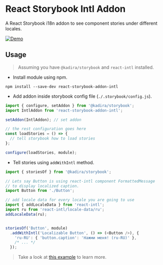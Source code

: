 # React Storybook Intl Addon
A React Storybook i18n addon to see component stories under different locales.

[![Demo](http://i.giphy.com/E9qNu695CA9RC.gif)](https://youtu.be/jZkQ9E9-cZs)

## Usage

> Assuming you have `@kadira/storybook` and `react-intl` installed.

* Install module using npm.

```
npm install --save-dev react-storybook-addon-intl

```
* Add addon inside storybook config file (`./.storybook/config.js`).

```javascript
import { configure, setAddon } from '@kadira/storybook';
import IntlAddon from 'react-storybook-addon-intl';

setAddon(IntlAddon); // set addon

// the rest configuration goes here
const loadStories = () => {
  // tell storybook how to load stories
};

configure(loadStories, module);

```

* Tell stories using `addWithIntl` method.

```javascript
import { storiesOf } from '@kadira/storybook';

// Lets say Button is using react-intl component FormattedMessage
// to display localized caption.
import Button from './Button';

// add locale data for every locale you are going to use
import { addLocaleData } from 'react-intl';
import ru from 'react-intl/locale-data/ru';
addLocaleData(ru);


storiesOf('Button', module)
  .addWithIntl('Localizable Button', () => (<Button />), {
    'ru-RU': { 'button.caption': 'Нажми меня! (ru-RU)' },
    /* ... */
  });

```

> Take a look at [this example](example/Button-story.js) to learn more.

